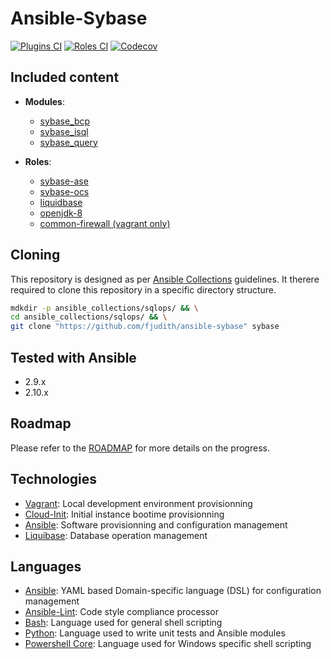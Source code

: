 # Ansible-Sybase

[![Plugins CI](https://github.com/fjudith/ansible-sybase/workflows/Plugins%20CI/badge.svg?event=push)](https://github.com/fjudith/ansible-sybase/actions?query=workflow%3A"Plugins+CI") [![Roles CI](https://github.com/fjudith/ansible-sybase/workflows/Roles%20CI/badge.svg?event=push)](https://github.com/fjudith/ansible-sybase/actions?query=workflow%3A"Roles+CI") [![Codecov](https://img.shields.io/codecov/c/github/fjudith/ansible-sybase)](https://codecov.io/gh/fjudith/ansible-sybase)

## Included content

- **Modules**:
  - [sybase_bcp](./plugins/modules)
  - [sybase_isql](./plugins/modules)
  - [sybase_query](./plugins/modules)

- **Roles**:
  - [sybase-ase](./roles/sybase-ase)
  - [sybase-ocs](./roles/sybase-ocs)
  - [liquidbase](./roles/liquidbase)
  - [openjdk-8](./role/openjdk-8)
  - [common-firewall (vagrant only)](./roles/common-firewall)

## Cloning

This repository is designed as per [Ansible Collections]() guidelines. It therere required to clone this repository in a specific directory structure.

```bash
mdkdir -p ansible_collections/sqlops/ && \
cd ansible_collections/sqlops/ && \
git clone "https://github.com/fjudith/ansible-sybase" sybase
```

## Tested with Ansible

- 2.9.x
- 2.10.x

## Roadmap

Please refer to the [ROADMAP](./ROADMAP.md) for more details on the progress.

## Technologies

* [Vagrant](https://www.vagrantup.com): Local development environment provisionning
* [Cloud-Init](https://cloud-init.io): Initial instance bootime provisionning
* [Ansible](https://www.ansible.com): Software provisionning and configuration management
* [Liquibase](https://liquibase.org): Database operation management

## Languages

* [Ansible](https://www.ansible.com): YAML based Domain-specific language (DSL) for configuration management
* [Ansible-Lint](https://github.com/ansible/ansible-lint): Code style compliance processor
* [Bash](https://fr.wikipedia.org/wiki/Bourne-Again_shell): Language used for general shell scripting
* [Python](https://python.org): Language used to write unit tests and Ansible modules
* [Powershell Core](https://github.com/powershell/powershell): Language used for Windows specific shell scripting